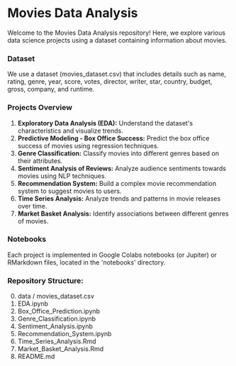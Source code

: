 # Movies Data Analysis

Welcome to the Movies Data Analysis repository! Here, we explore various data science projects using a dataset containing information about movies.

### Dataset
We use a dataset (movies_dataset.csv) that includes details such as name, rating, genre, year, score, votes, director, writer, star, country, budget, gross, company, and runtime.

### Projects Overview

1. **Exploratory Data Analysis (EDA):** Understand the dataset's characteristics and visualize trends.
2. **Predictive Modeling - Box Office Success:** Predict the box office success of movies using regression techniques.
3. **Genre Classification:** Classify movies into different genres based on their attributes.
4. **Sentiment Analysis of Reviews:** Analyze audience sentiments towards movies using NLP techniques.
5. **Recommendation System:** Build a complex movie recommendation system to suggest movies to users.
6. **Time Series Analysis:** Analyze trends and patterns in movie releases over time.
7. **Market Basket Analysis:** Identify associations between different genres of movies.

### Notebooks

Each project is implemented in Google Colabs notebooks (or Jupiter) or RMarkdown files, located in the 'notebooks' directory.

### Repository Structure:
0. data / movies_dataset.csv
1. EDA.ipynb
2. Box_Office_Prediction.ipynb
3. Genre_Classification.ipynb
4. Sentiment_Analysis.ipynb
5. Recommendation_System.ipynb
6. Time_Series_Analysis.Rmd
7. Market_Basket_Analysis.Rmd
8. README.md

